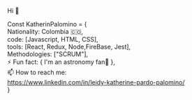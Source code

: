 Hi 👋 

Const KatherinPalomino = {  
  Nationality: Colombia 🇨🇴,  
  code: [Javascript, HTML, CSS],  
  tools: [React, Redux, Node,FireBase, Jest],  
  Methodologies: ["SCRUM"],  
  ⚡ Fun fact: { I'm an astronomy fan🔭 },  
 📫 How to reach me:  
https://www.linkedin.com/in/leidy-katherine-pardo-palomino/  
}
